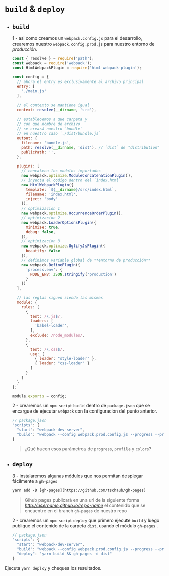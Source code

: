 # `build` & `deploy`

- ## `build`
  1 - asi como creamos un `webpack.config.js` para el desarrollo, crearemos nuestro `webpack.config.prod.js` para nuestro entorno de *producción*.
  
  ```javascript
  const { resolve } = require('path');
  const webpack = require('webpack');
  const HtmlWebpackPlugin = require('html-webpack-plugin');

  const config = {    
    // ahora el entry es exclusivamente al archivo principal
    entry: [
      './main.js'
    ],
    
    // el contexto se mantiene igual
    context: resolve(__dirname, 'src'),
    
    // establecemos a que carpeta y
    // con que nombre de archivo
    // se creará nuestro `bundle`
    // en nuestro caso `./dist/bundle.js`
    output: {
      filename: 'bundle.js',
      path: resolve(__dirname, 'dist'), // `dist` de "distribution"
      publicPath: '',
    },

    plugins: [
      // concatena los modulos importados
      new webpack.optimize.ModuleConcatenationPlugin(),
      // inyecta el codigo dentro del `index.html`
      new HtmlWebpackPlugin({
        template: `${__dirname}/src/index.html`,
        filename: 'index.html',
        inject: 'body'
      }),
      // optimizacion 1
      new webpack.optimize.OccurrenceOrderPlugin(),
      // optimizacion 2
      new webpack.LoaderOptionsPlugin({
        minimize: true,
        debug: false,
      }),
      // optimizacion 3
      new webpack.optimize.UglifyJsPlugin({
        beautify: false
      }),
      // definimos variable global de **entorno de producción**
      new webpack.DefinePlugin({
        'process.env': {
          NODE_ENV: JSON.stringify('production')
        }
      })
    ],

    // las reglas siguen siendo las mismas
    module: {
      rules: [
        {
          test: /\.js$/,
          loaders: [
            'babel-loader',
          ],
          exclude: /node_modules/,
        },
        {
          test: /\.css$/,
          use: [
            { loader: "style-loader" },
            { loader: "css-loader" }
          ]
        }
      ]
    }
  };

  module.exports = config;

  ```

  2 - crearemos un `npm script` `build` dentro de `package.json` que se encargue de ejecutar `webpack` con la configuración del punto anterior.
    ```javascript
    // package.json
    "scripts": {
      "start": "webpack-dev-server",
      "build": "webpack --config webpack.prod.config.js --progress --profile --colors"
    }
    ```
  
  > ¿Qué hacen esos parámetros de `progress`, `profile` y `colors`?

- ## `deploy`
  3 - instalaremos algunas módulos que nos permitan desplegar fácilmente a `gh-pages`
    ```
    yarn add -D [gh-pages](https://github.com/tschaub/gh-pages)
    ```
    > Gihub pages publicará en una url de la siguiente forma *http://username.github.io/repo-name* el contenido que se encuentre en el branch `gh-pages` de nuestro repo

  2 - crearemos un `npm script` `deploy` que primero ejecute `build` y luego publique el contenido de la  carpeta `dist`, usando el módulo `gh-pages` .
  ```javascript
  // package.json
  "scripts": {
    "start": "webpack-dev-server",
    "build": "webpack --config webpack.prod.config.js --progress --profile --colors",
    "deploy": "yarn build && gh-pages -d dist"
  }
  ```

Ejecuta `yarn deploy` y chequea los resultados.
